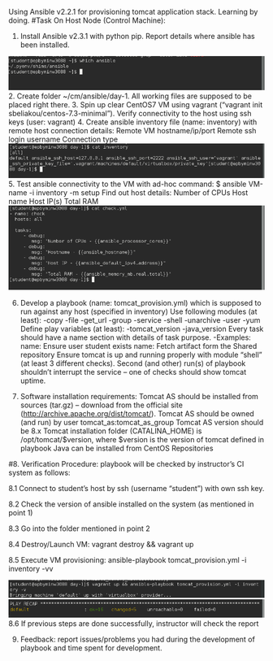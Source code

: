 Using Ansible v2.2.1 for provisioning tomcat application stack. Learning by doing.
#Task
On Host Node (Control Machine):
1. Install Ansible v2.3.1 with python pip. Report details where ansible has been installed.
<img src="resources/Screenshot from 2017-08-02 08-59-24.png">
2. Create folder ~/cm/ansible/day-1. All working files are supposed to be placed right there.
3. Spin up clear CentOS7 VM using vagrant (“vagrant init sbeliakou/centos-7.3-minimal”). Verify connectivity to the host using ssh keys (user: vagrant)
4. Create ansible inventory file (name: inventory) with remote host connection details:
Remote VM hostname/ip/port
Remote ssh login username
Connection type
<img src="resources/Screenshot from 2017-08-02 09-02-28.png">
5. Test ansible connectivity to the VM with ad-hoc command: 
$ ansible VM-name -i inventory -m setup
Find out host details:
Number of CPUs
Host name
Host IP(s)
Total RAM
<img src="resources/Screenshot from 2017-08-02 09-03-47.png">

6. Develop a playbook (name: tomcat_provision.yml) which is supposed to run against any host (specified in inventory)
Use following modules (at least):
-copy
-file
-get_url
-group
-service
-shell
-unarchive
-user
-yum
Define play variables (at least):
-tomcat_version
-java_version
Every task should have a name section with details of task purpose.
-Examples:
name: Ensure user student exists
name: Fetch artifact form the Shared repository
Ensure tomcat is up and running properly with module “shell” (at least 3 different checks).
Second (and other) run(s) of playbook shouldn’t interrupt the service – one of checks should show tomcat uptime.

7. Software installation requirements:
Tomcat AS should be installed from sources (tar.gz) – download from the official site (http://archive.apache.org/dist/tomcat/).
Tomcat AS should be owned (and run) by user tomcat_as:tomcat_as_group
Tomcat AS version should be 8.x
Tomcat installation folder (CATALINA_HOME) is /opt/tomcat/$version, where $version is the version of tomcat defined in playbook
Java can be installed from CentOS Repositories

#8. Verification Procedure: playbook will be checked by instructor’s CI system as follows:

8.1 Connect to student’s host by ssh (username “student”) with own ssh key.

8.2 Check the version of ansible installed on the system (as mentioned in point 1)

8.3 Go into the folder mentioned in point 2

8.4 Destroy/Launch VM: vagrant destroy && vagrant up

8.5 Execute VM provisioning: ansible-playbook tomcat_provision.yml -i inventory -vv 

<img src="resources/Screenshot from 2017-08-02 09-07-36.png">
<img src="resources/Screenshot from 2017-08-02 09-07-44.png">
8.6 If previous steps are done successfully, instructor will check the report

9. Feedback: report issues/problems you had during the development of playbook and time spent for development.
